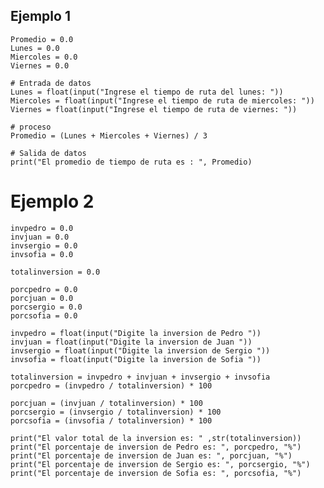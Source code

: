 ## Ejemplo 1

    Promedio = 0.0
    Lunes = 0.0
    Miercoles = 0.0 
    Viernes = 0.0 

    # Entrada de datos 
    Lunes = float(input("Ingrese el tiempo de ruta del lunes: "))
    Miercoles = float(input("Ingrese el tiempo de ruta de miercoles: "))
    Viernes = float(input("Ingrese el tiempo de ruta de viernes: "))

    # proceso 
    Promedio = (Lunes + Miercoles + Viernes) / 3

    # Salida de datos 
    print("El promedio de tiempo de ruta es : ", Promedio)

# Ejemplo 2

    invpedro = 0.0
    invjuan = 0.0
    invsergio = 0.0
    invsofia = 0.0

    totalinversion = 0.0

    porcpedro = 0.0
    porcjuan = 0.0
    porcsergio = 0.0
    porcsofia = 0.0

    invpedro = float(input("Digite la inversion de Pedro "))
    invjuan = float(input("Digite la inversion de Juan "))
    invsergio = float(input("Digite la inversion de Sergio "))
    invsofia = float(input("Digite la inversion de Sofia "))

    totalinversion = invpedro + invjuan + invsergio + invsofia
    porcpedro = (invpedro / totalinversion) * 100

    porcjuan = (invjuan / totalinversion) * 100
    porcsergio = (invsergio / totalinversion) * 100
    porcsofia = (invsofia / totalinversion) * 100

    print("El valor total de la inversion es: " ,str(totalinversion))
    print("El porcentaje de inversion de Pedro es: ", porcpedro, "%")
    print("El porcentaje de inversion de Juan es: ", porcjuan, "%") 
    print("El porcentaje de inversion de Sergio es: ", porcsergio, "%")
    print("El porcentaje de inversion de Sofia es: ", porcsofia, "%")
 
